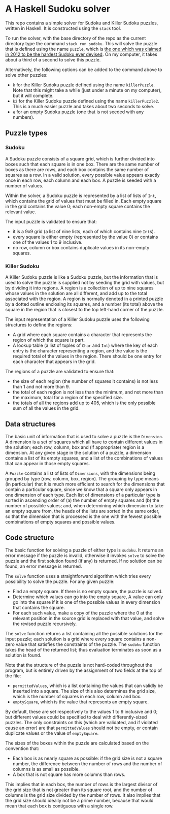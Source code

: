 # A Haskell Sudoku solver

This repo contains a simple solver for Sudoku and Killer Sudoku puzzles, written in Haskell. 
It is constructed using the `stack` tool.

To run the solver, with the base directory of the repo as the current directory type the command 
`stack run sudoku`. This will solve the puzzle that is defined using the name `puzzle`, which
is [the one which was 
claimed in 2012 to be the hardest Sudoku ever devised](https://abcnews.go.com/blogs/headlines/2012/06/can-you-solve-the-hardest-ever-sudoku). On my
computer, it takes about a third of a second to solve
this puzzle.

Alternatively, the following options can be added to the command above to solve other puzzles:

* `k` for the Killer Sudoku puzzle defined using the name `killerPuzzle`. Note that this might take
a while (just under a minute on my computer), but it will complete.
* `k2` for the Killer Sudoku puzzle defined using the name `killerPuzzle2`. This is a much easier
puzzle and takes about two seconds to solve.
* `e` for an empty Sudoku puzzle (one that is not seeded with any numbers).

## Puzzle types

### Sudoku

A Sudoku puzzle consists of a square grid, which is further divided into boxes such that each square
is in one box. There are the same number of boxes as there are rows, and
each box contains the same number of squares as a row.
In a valid solution, every possible value appears exactly once in each row, each column and each box. A puzzle is
seeded with a number of values.

Within the solver, a Sudoku puzzle is represented by a list of lists of `Int`, 
which contains the grid of values that
must be filled in. Each empty square in the grid contains the value 0; each non-empty square contains
the relevant value.

The input puzzle is validated to ensure that:

* it is a 9x9 grid (a list of nine lists, each of which contains nine `Int`s).
* every square is either empty (represented by the value 0) or contains one
of the values 1 to 9 inclusive.
* no row, column or box contains duplicate values in its non-empty
squares.

### Killer Sudoku

A Killer Sudoku puzzle is like a Sudoku puzzle, but the information that is used to solve
the puzzle is supplied not by seeding the grid with values, but by dividing it into regions.
A region is a collection of
up to nine squares whose values in the solution are all different, and add up
to the total associated with the region.
A region is normally denoted in a printed puzzle by a dotted outline
enclosing its squares, and a number (its total) above the square in the region that is closest to
the top left-hand corner of the puzzle.

The input representation of a Killer Sudoku puzzle uses the following structures to define the regions:

* A grid where each square contains a character that represents the region of which the square is part.
* A lookup table (a list of tuples of `Char` and `Int`)
where the key of each entry is the character representing a region, and the value is the required
total of the values in the region. There should be one entry for each character that appears in the
grid.

The regions of a puzzle are validated to ensure that:

* the size of each region (the number of squares it contains) is not less than 1 and not more than 9.
* the total of each region is not less than the minimum, and not more than the maximum, total for a region of the
specified size.
* the totals of all the regions add up to 405, which is the only possible sum of all the values in the grid.

## Data structures

The basic unit of information that is used to solve a puzzle is the `Dimension`. A dimension is a set of squares
which all have to contain different values in the solution; each row, column, box and (if appropriate) region is a
dimension. At any given stage in the solution of a puzzle, a dimension contains a list of its empty squares, and
a list of the combinations of values that can appear in those empty squares.

A `Puzzle` contains a list of lists of `Dimensions`, with the dimensions being grouped by type 
(row, column, box, region). The grouping by type means (in particular) that it is much more efficient 
to search for the dimensions that contain a particular square, since we know that a square only appears
in one dimension of each type. Each list of dimensions of a particular type is sorted in ascending order
of (a) the number of empty squares and (b) the number of possible values; and, when determining which
dimension to take an empty square from, the heads of the lists are sorted in the same order, so that
the dimension that is processed is the one with the fewest possible combinations of empty squares and
possible values.

## Code structure

The basic function for solving a puzzle of either type is `sudoku`. It returns an error message if 
the puzzle is invalid, otherwise it invokes `solve` to solve
the puzzle and the first solution found (if any) is returned. If no solution can be found, an error message is
returned.

The `solve` function uses a straightforward algorithm which tries every possibility to solve the puzzle.
For any given puzzle:

* Find an empty square. If there is no empty square, the puzzle is solved.
* Determine which values can go into the empty square, A value can only go into the square if 
it is one of the possible values in every dimension that contains the square.
* For each such value, make a copy of the puzzle where the 
0 at the relevant position in the source grid is replaced with that value, and solve the revised 
puzzle recursively.

The `solve` function returns a list containing
all the possible solutions for the input puzzle; each solution is a grid where 
every square contains a non-zero value that satisfies
the constraints of the puzzle.
The `sudoku` function takes the head of the
returned list; thus evaluation terminates as soon as a solution is found.

Note that the structure of the puzzle is not hard-coded throughout the program, but is
entirely driven by the assignment of two fields at the top of the file:

* `permittedValues`, which is a list containing the values that can validly be
inserted into a square. The size of this also determines the grid size, which is the
number of squares in each row, column and box.
* `emptySquare`, which is the value that represents an empty square.

By default, these are set respectively to the values 1 to 9 inclusive and 0; but
different values could be specified to deal with differently-sized puzzles. 
The only constraints on this (which are validated, and if violated cause
an error)
are that `permittedValues` should not be empty, or contain duplicate values or the value of `emptySquare`.

The sizes of the boxes within the puzzle are calculated based on the convention that:

* Each box is as nearly square as possible: if the grid size is not a square number, the difference between the number of rows and the number of columns is as small as possible.
* A box that is not square has more columns than rows.

This implies that in each box, the number of rows is the largest divisor of the grid size that is not greater than its square root, and the number of columns is the grid size divided by the number of rows. It also implies that the grid size should ideally not be a prime number, because that would mean that each box is contiguous with a single row.
